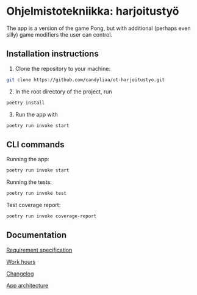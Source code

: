 # Ohjelmistotekniikka: harjoitustyö

The app is a version of the game Pong, but with additional (perhaps even silly) game modifiers the user can control.

## Installation instructions

1. Clone the repository to your machine:

```bash
git clone https://github.com/candyliaa/ot-harjoitustyo.git
```

2. In the root directory of the project, run

```bash
poetry install
```

3. Run the app with

```bash
poetry run invoke start
```

## CLI commands

Running the app:

```bash
poetry run invoke start
```

Running the tests:

```bash
poetry run invoke test
```

Test coverage report:

```bash
poetry run invoke coverage-report
```

## Documentation

[Requirement specification](https://github.com/candyliaa/ot-harjoitustyo/blob/main/dokumentaatio/vaatimuusmaarittely.md)

[Work hours](https://github.com/candyliaa/ot-harjoitustyo/blob/main/dokumentaatio/workhours.md)

[Changelog](https://github.com/candyliaa/ot-harjoitustyo/blob/main/dokumentaatio/changelog.md)

[App architecture](https://github.com/candyliaa/ot-harjoitustyo/blob/main/dokumentaatio/arkkitehtuuri.md)
